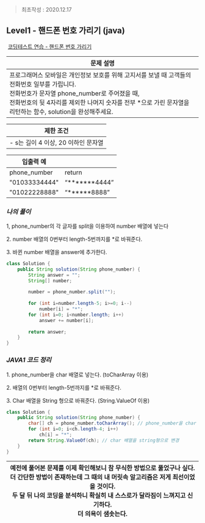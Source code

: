 > 최초작성 : 2020.12.17

## **Level1 - 핸드폰 번호 가리기 (java)**

 [코딩테스트 연습 - 핸드폰 번호 가리기](https://programmers.co.kr/learn/courses/30/lessons/12948)

| **문제 설명** |
| --- |
| 프로그래머스 모바일은 개인정보 보호를 위해 고지서를 보낼 때 고객들의 전화번호 일부를 가립니다.<br>전화번호가 문자열 phone\_number로 주어졌을 때,<br>전화번호의 뒷 4자리를 제외한 나머지 숫자를 전부 \*으로 가린 문자열을 리턴하는 함수, solution을 완성해주세요. |

| **제한 조건** |
| --- |
|   -   s는 길이 4 이상, 20 이하인 문자열   |

| **​입출력 예**    |  |
| --- | --- |
| phone\_number | return |
| "01033334444" | “\*\*\*\*\*\*\*4444” |
| "01022228888" | “\*\*\*\*\*\*8888” |

### _**나의 풀이**_

1, phone\_number의 각 글자를 split을 이용하여 number 배열에 넣는다

2\. number 배열의 0번부터 length-5번까지를 \*로 바꿔준다.

3\. 바뀐 number 배열을 answer에 추가한다.

```java
class Solution {
	public String solution(String phone_number) {
		String answer = "";
		String[] number;
		
		number = phone_number.split("");
		
		for (int i=number.length-5; i>=0; i--)
			number[i] = "*";
		for (int i=0; i<number.length; i++)
			answer += number[i];
		
		return answer;
	}
}
```

### _**JAVA1 코드 정리**_

1\. phone\_number을 char 배열로 넣는다. (toCharArray 이용)

2\. 배열의 0번부터 length-5번까지를 \*로 바꿔준다.

3\. Char 배열을 String 형으로 바꿔준다. (String.ValueOf 이용)

```java
class Solution {
	public String solution(String phone_number) {
		char[] ch = phone_number.toCharArray(); // phone_number을 char 배열로
		for (int i=0; i<ch.length-4; i++)
			ch[i] = "*";
		return String.ValueOf(ch); // char 배열을 string형으로 변경
	}
}
```

| 예전에 풀어본 문제를 이제 확인해보니 참 무식한 방법으로 풀었구나 싶다.<br>더 간단한 방법이 존재하는데 그 때의 내 머릿속 알고리즘은 저게 최선이었을 것이다.<br>두 달 뒤 나의 코딩을 분석하니 확실히 내 스스로가 달라짐이 느껴지고 신기하다.<br>더 의욕이 샘솟는다. |
| --- |